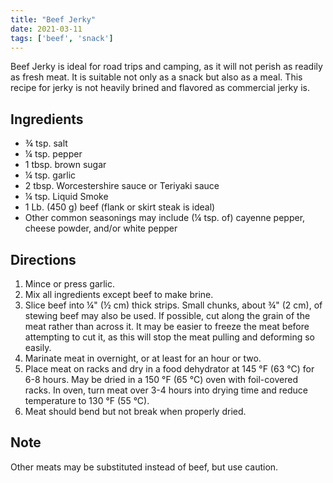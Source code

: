 ```yaml
---
title: "Beef Jerky"
date: 2021-03-11
tags: ['beef', 'snack']
---
```


Beef Jerky is ideal for road trips and camping, as it will not perish as readily as fresh meat.
It is suitable not only as a snack but also as a meal.
This recipe for jerky is not heavily brined and flavored as commercial jerky is.

## Ingredients

- ¾ tsp. salt
- ¼ tsp. pepper
- 1 tbsp. brown sugar
- ¼ tsp. garlic
- 2 tbsp. Worcestershire sauce or Teriyaki sauce
- ¼ tsp. Liquid Smoke
- 1 Lb. (450 g) beef (flank or skirt steak is ideal)
- Other common seasonings may include (¼ tsp. of) cayenne pepper, cheese powder, and/or white pepper

## Directions

1. Mince or press garlic.
2. Mix all ingredients except beef to make brine.
3. Slice beef into ¼" (½ cm) thick strips. Small chunks, about ¾" (2 cm), of stewing beef may also be used. If possible, cut along the grain of the meat rather than across it. It may be easier to freeze the meat before attempting to cut it, as this will stop the meat pulling and deforming so easily.
4. Marinate meat in overnight, or at least for an hour or two.
5. Place meat on racks and dry in a food dehydrator at 145 °F (63 °C) for 6-8 hours. May be dried in a 150 °F (65 °C) oven with foil-covered racks. In oven, turn meat over 3-4 hours into drying time and reduce temperature to 130 °F (55 °C).
6. Meat should bend but not break when properly dried.

## Note

Other meats may be substituted instead of beef, but use caution.
